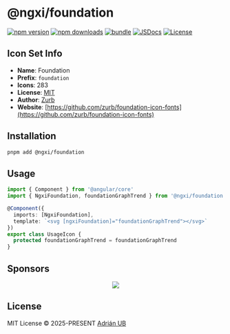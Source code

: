 # @ngxi/foundation

[![npm version][npm-version-src]][npm-version-href]
[![npm downloads][npm-downloads-src]][npm-downloads-href]
[![bundle][bundle-src]][bundle-href]
[![JSDocs][jsdocs-src]][jsdocs-href]
[![License][license-src]][license-href]

## Icon Set Info

- **Name**: Foundation
- **Prefix**: `foundation`
- **Icons**: 283
- **License**: [MIT]()
- **Author**: [Zurb](https://github.com/zurb/foundation-icon-fonts)
- **Website**: [https://github.com/zurb/foundation-icon-fonts](https://github.com/zurb/foundation-icon-fonts)

## Installation

```sh
pnpm add @ngxi/foundation
```

## Usage

```ts
import { Component } from '@angular/core'
import { NgxiFoundation, foundationGraphTrend } from '@ngxi/foundation'

@Component({
  imports: [NgxiFoundation],
  template: `<svg [ngxiFoundation]="foundationGraphTrend"></svg>`
})
export class UsageIcon {
  protected foundationGraphTrend = foundationGraphTrend
}
```

## Sponsors

<p align="center">
  <a href="https://cdn.jsdelivr.net/gh/adrian-ub/static/sponsors.svg">
    <img src='https://cdn.jsdelivr.net/gh/adrian-ub/static/sponsors.svg'/>
  </a>
</p>

## License

MIT License © 2025-PRESENT [Adrián UB](https://github.com/adrian-ub)

<!-- Badges -->

[npm-version-src]: https://img.shields.io/npm/v/@ngxi/foundation?style=flat&colorA=080f12&colorB=1fa669
[npm-version-href]: https://npmjs.com/package/@ngxi/foundation
[npm-downloads-src]: https://img.shields.io/npm/dm/@ngxi/foundation?style=flat&colorA=080f12&colorB=1fa669
[npm-downloads-href]: https://npmjs.com/package/@ngxi/foundation
[bundle-src]: https://img.shields.io/bundlephobia/minzip/@ngxi/foundation?style=flat&colorA=080f12&colorB=1fa669&label=minzip
[bundle-href]: https://bundlephobia.com/result?p=@ngxi/foundation
[license-src]: https://img.shields.io/npm/l/@ngxi/foundation?style=flat&colorA=080f12&colorB=1fa669
[license-href]: https://github.com/adrian-ub/ngxi/blob/main/LICENSE
[jsdocs-src]: https://img.shields.io/badge/jsdocs-reference-080f12?style=flat&colorA=080f12&colorB=1fa669
[jsdocs-href]: https://www.jsdocs.io/package/@ngxi/foundation
